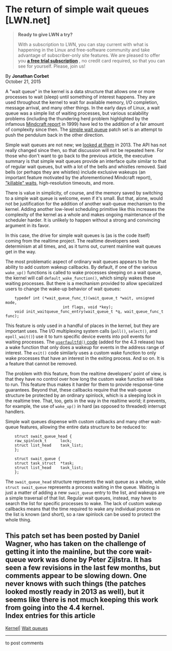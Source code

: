 # The return of simple wait queues [LWN.net]

> **Ready to give LWN a try?**
> 
> With a subscription to LWN, you can stay current with what is happening in the Linux and free-software community and take advantage of subscriber-only site features. We are pleased to offer you **[a free trial subscription](https://lwn.net/Promo/nst-trial/claim)** , no credit card required, so that you can see for yourself. Please, join us! 

By **Jonathan Corbet**  
October 21, 2015 

A "wait queue" in the kernel is a data structure that allows one or more processes to wait (sleep) until something of interest happens. They are used throughout the kernel to wait for available memory, I/O completion, message arrival, and many other things. In the early days of Linux, a wait queue was a simple list of waiting processes, but various scalability problems (including the thundering herd problem highlighted by the infamous [Mindcraft report](http://www.mindcraft.com/whitepapers/nts4rhlinux.html) in 1999) have led to the addition of a fair amount of complexity since then. The [simple wait queue](/Articles/661415/) patch set is an attempt to push the pendulum back in the other direction. 

Simple wait queues are not new; we [looked at them](/Articles/577370/) in 2013. The API has not really changed since then, so that discussion will not be repeated here. For those who don't want to go back to the previous article, the executive summary is that simple wait queues provide an interface quite similar to that of regular wait queues, but with a lot of the bells and whistles removed. Said bells (or perhaps they are whistles) include exclusive wakeups (an important feature motivated by the aforementioned Mindcraft report), ["killable" waits](/Articles/288056/), high-resolution timeouts, and more. 

There is value in simplicity, of course, and the memory saved by switching to a simple wait queue is welcome, even if it's small. But that, alone, would not be justification for the addition of another wait-queue mechanism to the kernel. Adding another low-level scheduling primitive like this increases the complexity of the kernel as a whole and makes ongoing maintenance of the scheduler harder. It is unlikely to happen without a strong and convincing argument in its favor. 

In this case, the drive for simple wait queues is (as is the code itself) coming from the realtime project. The realtime developers seek determinism at all times, and, as it turns out, current mainline wait queues get in the way. 

The most problematic aspect of ordinary wait queues appears to be the ability to add custom wakeup callbacks. By default, if one of the various `wake_up()` functions is called to wake processes sleeping on a wait queue, the kernel will call `default_wake_function()`, which simply wakes these waiting processes. But there is a mechanism provided to allow specialized users to change the wake-up behavior of wait queues: 
    
    
        typedef int (*wait_queue_func_t)(wait_queue_t *wait, unsigned mode,
        				     int flags, void *key);
        void init_waitqueue_func_entry(wait_queue_t *q, wait_queue_func_t func);
    

This feature is only used in a handful of places in the kernel, but they are important uses. The I/O multiplexing system calls (`poll()`, `select()`, and `epoll_wait()`) use it to turn specific device events into poll events for waiting processes. The [`userfaultfd()` code](/Articles/636226/) (added for the 4.3 release) has a wake function that only does a wakeup for events in the address range of interest. The `exit()` code similarly uses a custom wake function to only wake processes that have an interest in the exiting process. And so on. It is a feature that cannot be removed. 

The problem with this feature, from the realtime developers' point of view, is that they have no control over how long the custom wake function will take to run. This feature thus makes it harder for them to provide response-time guarantees. Beyond that, these callbacks require that the wait-queue structure be protected by an ordinary spinlock, which is a sleeping lock in the realtime tree. That, too, gets in the way in the realtime world; it prevents, for example, the use of `wake_up()` in hard (as opposed to threaded) interrupt handlers. 

Simple wait queues dispense with custom callbacks and many other wait-queue features, allowing the entire data structure to be reduced to: 
    
    
        struct swait_queue_head {
    	raw_spinlock_t		lock;
    	struct list_head	task_list;
        };
    
        struct swait_queue {
    	struct task_struct	*task;
    	struct list_head	task_list;
        };
    

The `swait_queue_head` structure represents the wait queue as a whole, while `struct swait_queue` represents a process waiting in the queue. Waiting is just a matter of adding a new `swait_queue` entry to the list, and wakeups are a simple traversal of that list. Regular wait queues, instead, may have to search the list for specific processes to wake. The lack of custom wakeup callbacks means that the time required to wake any individual process on the list is known (and short), so a raw spinlock can be used to protect the whole thing. 

This patch set has been posted by Daniel Wagner, who has taken on the challenge of getting it into the mainline, but the core wait-queue work was done by Peter Zijlstra. It has seen a few revisions in the last few months, but comments appear to be slowing down. One never knows with such things (the patches looked mostly ready in 2013 as well), but it seems like there is not much keeping this work from going into the 4.4 kernel.  
Index entries for this article  
---  
[Kernel](/Kernel/Index)| [Wait queues](/Kernel/Index#Wait_queues)  
  


* * *

to post comments 
